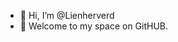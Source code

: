 - 👋 Hi, I’m @Lienherverd
- 👀 Welcome to my space on GitHUB.

<!---
Lienherverd/Lienherverd is a ✨ special ✨ repository because its `README.md` (this file) appears on your GitHub profile.
You can click the Preview link to take a look at your changes.
--->
